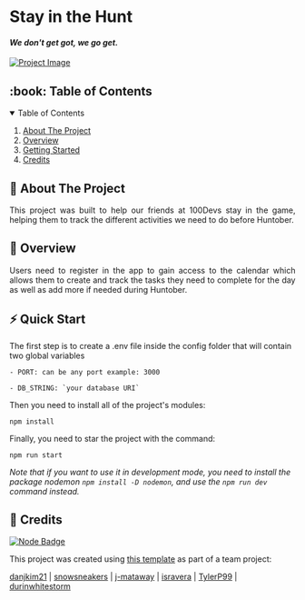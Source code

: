 # Stay in the Hunt
#### _We don't get got, we go get._

[![Project Image](https://i.postimg.cc/XV3f8CSj/githubheader.png)](#)

<!-- TABLE OF CONTENTS -->
<h2 id="table-of-contents"> :book: Table of Contents</h2>

<details open="open">
  <summary>Table of Contents</summary>
  <ol>
    <li><a href="#about-the-project"> About The Project</a></li>
    <li><a href="#overview"> Overview</a></li>
    <li><a href="#getting-started"> Getting Started</a></li>
    <li><a href="#credits"> Credits</a></li>
  </ol>
</details>

<!-- ABOUT THE PROJECT -->
<h2 id="about-the-project"> 📝 About The Project</h2>

<p align="justify"> 
  This project was built to help our friends at 100Devs stay in the game, helping them to track the different activities we need to do before Huntober.
</p>

<!-- OVERVIEW -->
<h2 id="overview"> 📖 Overview</h2>

<p align="justify"> 
  Users need to register in the app to gain access to the calendar which allows them to create and track the tasks they need to complete for the day as well as add more if needed during Huntober.
</p>

<!-- GETTING STARTED -->
<h2 id="getting-started"> ⚡️ Quick Start</h2>

<p>The first step is to create a .env file inside the config folder that will contain two global variables</p>
<pre><code>- PORT: can be any port example: 3000</code></pre>
<pre><code>- DB_STRING: `your database URI`</code></pre>

<p>Then you need to install all of the project's modules:</p>
<pre><code>npm install</code></pre>

<p>Finally, you need to star the project with the command:</p>
<pre><code>npm run start</code></pre>
<i>Note that if you want to use it in development mode, you need to install the package nodemon <code>npm install -D nodemon</code>, and use the <code>npm run dev</code> command instead.</i>

<!-- CREDITS -->
<h2 id="credits"> 📜 Credits</h2>

[![Node Badge](https://img.shields.io/badge/Node.js-339933?style=for-the-badge&logo=nodedotjs&logoColor=white)](https://nodejs.org/)

This project was created using <a href="https://github.com/100devs/todo-mvc-auth-local">this template</a> as part of a team project:

<a href="https://github.com/danjkim21">danjkim21</a> | <a href="https://github.com/snowsneakers">snowsneakers</a> | <a href="https://github.com/j-mataway">j-mataway</a> | <a href="https://github.com/isravera">isravera</a> | <a href="https://github.com/TylerP99">TylerP99</a> | <a href="https://github.com/durinwhitestorm">durinwhitestorm</a>
